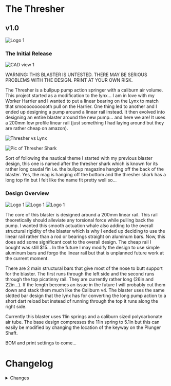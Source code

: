 # The Thresher
## v1.0

![Logo 1](/Images/Logo1.JPG)

### The Initial Release

![CAD view 1](/Images/FullPic1.JPG)

WARNING: THIS BLASTER IS UNTESTED. THERE MAY BE SERIOUS PROBLEMS WITH THE DESIGN. PRINT AT YOUR OWN RISK.

The Thresher is a bullpup pump action springer with a caliburn air volume. This project started as a modification to the lynx... I am in love with my Worker Harrier and I wanted to put a linear bearing on the Lynx to match that smooooooooooth pull on the Harrier. One thing led to another and I ended up designing a pump around a linear rail instead. It then evolved into designing an entire blaster around the new pump… and here we are! It uses a 200mm low profile linear rail (just something I had laying around but they are rather cheap on amazon).

![Thresher vs Lynx](/Images/ThresherVsLynx.JPG)

![Pic of Thresher Shark](https://www.zubludiving.com/images/Species/species_thresher_shark.jpg)

Sort of following the nautical theme I started with my previous blaster design, this one is named after the thresher shark which is known for its rather long caudal fin i.e. the bullpup magazine hanging off the back of the blaster. Yes, the mag is hanging off the bottom and the thresher shark has a long top fin but I felt like the name fit pretty well so...

### Design Overview
![Logo 1](/Images/LeftSide1.JPG)
![Logo 1](/Images/RightSide1.JPG)
![Logo 1](/Images/Front1.JPG)

The core of this blaster is designed around a 200mm linear rail. This rail theoretically should alleviate any torsional force while pulling back the pump. I wanted this smooth actuation whale also adding to the overall structural rigidity of the blaster which is why I ended up deciding to use the linear rail rather than a rod or bearings straight on aluminum bars. Now, this does add some significant cost to the overall design. The cheap rail I bought was still $15… In the future I may modify the design to use simple aluminum bars and forgo the linear rail but that is unplanned future work at the current moment.

There are 2 main structural bars that give most of the nose to butt support for the blaster. The first runs through the left side and the second runs through the top picatinny rail. They are currently rather long (26in and 22in…). If the length becomes an issue in the future I will probably cut them down and stack them much like the Caliburn v4. The blaster uses the same slotted bar design that the lynx has for converting the long pump action to a short dart reload but instead of running through the top it runs along the right side.

Currently this blaster uses 11in springs and a caliburn sized polycarbonate air tube. The base design compresses the 11in spring to 5.1in but this can easily be modified by changing the location of the keyway on the Plunger Shaft.

BOM and print settings to come...

# Changelog
<details>
<summary>Changes</summary>

- 04-13-2023: Initial Release (v1.0)

</details>

<!-- BOM -->

<!-- Assembly Video -->

<!-- Q&A -->
